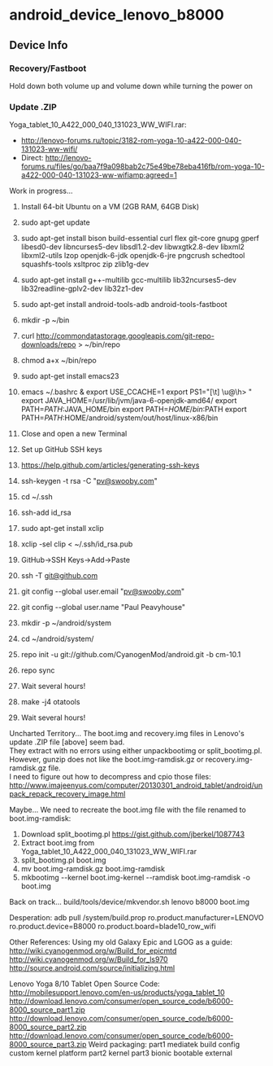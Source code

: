 # android_device_lenovo_b8000 #

## Device Info ##

### Recovery/Fastboot ###
Hold down both volume up and volume down while turning the power on

### Update .ZIP ###
Yoga_tablet_10_A422_000_040_131023_WW_WIFI.rar:  
 * http://lenovo-forums.ru/topic/3182-rom-yoga-10-a422-000-040-131023-ww-wifi/
 * Direct: http://lenovo-forums.ru/files/go/baa7f9a098bab2c75e49be78eba416fb/rom-yoga-10-a422-000-040-131023-ww-wifiamp;agreed=1

Work in progress...

 1. Install 64-bit Ubuntu on a VM (2GB RAM, 64GB Disk)
 1. sudo apt-get update
 1. sudo apt-get install bison build-essential curl flex git-core gnupg gperf libesd0-dev libncurses5-dev libsdl1.2-dev libwxgtk2.8-dev libxml2 libxml2-utils lzop openjdk-6-jdk openjdk-6-jre pngcrush schedtool squashfs-tools xsltproc zip zlib1g-dev
 1. sudo apt-get install g++-multilib gcc-multilib lib32ncurses5-dev lib32readline-gplv2-dev lib32z1-dev
 1. sudo apt-get install android-tools-adb android-tools-fastboot

 1. mkdir -p ~/bin
 1. curl http://commondatastorage.googleapis.com/git-repo-downloads/repo > ~/bin/repo
 1. chmod a+x ~/bin/repo

 1. sudo apt-get install emacs23
 1. emacs ~/.bashrc &
    export USE_CCACHE=1
    export PS1="[\t] \u@\h> "
    export JAVA_HOME=/usr/lib/jvm/java-6-openjdk-amd64/
    export PATH=$PATH:$JAVA_HOME/bin
    export PATH=$HOME/bin:$PATH
    export PATH=$PATH:$HOME/android/system/out/host/linux-x86/bin
 1. Close and open a new Terminal
 1. Set up GitHub SSH keys
   1. https://help.github.com/articles/generating-ssh-keys
   1. ssh-keygen -t rsa -C "pv@swooby.com"
   1. cd ~/.ssh
   1. ssh-add id_rsa
   1. sudo apt-get install xclip
   1. xclip -sel clip < ~/.ssh/id_rsa.pub
   1. GitHub->SSH Keys->Add->Paste
   1. ssh -T git@github.com
 1. git config --global user.email "pv@swooby.com"
 1. git config --global user.name "Paul Peavyhouse"

 1. mkdir -p ~/android/system
 1. cd ~/android/system/
 1. repo init -u git://github.com/CyanogenMod/android.git -b cm-10.1
 1. repo sync

 1. Wait several hours!

 1. make -j4 otatools

 1. Wait several hours!

Uncharted Territory...
The boot.img and recovery.img files in Lenovo's update .ZIP file [above] seem bad.  
They extract with no errors using either unpackbootimg or split_bootimg.pl.  
However, gunzip does not like the boot.img-ramdisk.gz or recovery.img-ramdisk.gz file.  
I need to figure out how to decompress and cpio those files:  
http://www.imajeenyus.com/computer/20130301_android_tablet/android/unpack_repack_recovery_image.html

Maybe...
We need to recreate the boot.img file with the file renamed to boot.img-ramdisk:
 1. Download split_bootimg.pl https://gist.github.com/jberkel/1087743
 1. Extract boot.img from Yoga_tablet_10_A422_000_040_131023_WW_WIFI.rar
 1. split_bootimg.pl boot.img
 1. mv boot.img-ramdisk.gz boot.img-ramdisk
 1. mkbootimg --kernel boot.img-kernel --ramdisk boot.img-ramdisk -o boot.img

Back on track...
build/tools/device/mkvendor.sh lenovo b8000 boot.img


Desperation:
adb pull /system/build.prop 
ro.product.manufacturer=LENOVO 
ro.product.device=B8000 
ro.product.board=blade10_row_wifi 

Other References:
Using my old Galaxy Epic and LGOG as a guide: 
http://wiki.cyanogenmod.org/w/Build_for_epicmtd
http://wiki.cyanogenmod.org/w/Build_for_ls970 
http://source.android.com/source/initializing.html 

Lenovo Yoga 8/10 Tablet Open Source Code: 
http://mobilesupport.lenovo.com/en-us/products/yoga_tablet_10 
http://download.lenovo.com/consumer/open_source_code/b6000-8000_source_part1.zip 
http://download.lenovo.com/consumer/open_source_code/b6000-8000_source_part2.zip 
http://download.lenovo.com/consumer/open_source_code/b6000-8000_source_part3.zip 
Weird packaging: 
	part1 
		mediatek 
			build 
			config 
			custom 
			kernel 
			platform 
	part2 
		kernel 
	part3 
		bionic 
		bootable 
		external 

